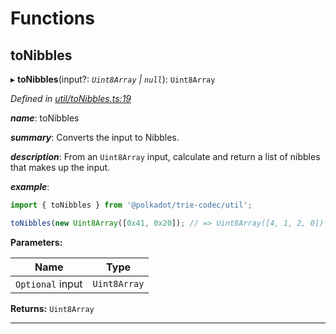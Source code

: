 

# Functions

<a id="tonibbles"></a>

##  toNibbles

▸ **toNibbles**(input?: *`Uint8Array` | `null`*): `Uint8Array`

*Defined in [util/toNibbles.ts:19](https://github.com/polkadot-js/common/blob/420f807/packages/trie-codec/src/util/toNibbles.ts#L19)*

*__name__*: toNibbles

*__summary__*: Converts the input to Nibbles.

*__description__*: From an `Uint8Array` input, calculate and return a list of nibbles that makes up the input.

*__example__*:   

```javascript
import { toNibbles } from '@polkadot/trie-codec/util';

toNibbles(new Uint8Array([0x41, 0x20]); // => Uint8Array([4, 1, 2, 0])
```

**Parameters:**

| Name | Type |
| ------ | ------ |
| `Optional` input | `Uint8Array` | `null` |

**Returns:** `Uint8Array`

___

